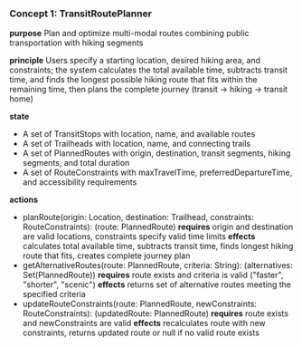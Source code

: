 ### Concept 1: TransitRoutePlanner

**purpose** Plan and optimize multi-modal routes combining public transportation with hiking segments

**principle** Users specify a starting location, desired hiking area, and constraints; the system calculates the total available time, subtracts transit time, and finds the longest possible hiking route that fits within the remaining time, then plans the complete journey (transit → hiking → transit home)

**state**
- A set of TransitStops with location, name, and available routes
- A set of Trailheads with location, name, and connecting trails  
- A set of PlannedRoutes with origin, destination, transit segments, hiking segments, and total duration
- A set of RouteConstraints with maxTravelTime, preferredDepartureTime, and accessibility requirements

**actions**
- planRoute(origin: Location, destination: Trailhead, constraints: RouteConstraints): (route: PlannedRoute)
  **requires** origin and destination are valid locations, constraints specify valid time limits
  **effects** calculates total available time, subtracts transit time, finds longest hiking route that fits, creates complete journey plan
- getAlternativeRoutes(route: PlannedRoute, criteria: String): (alternatives: Set(PlannedRoute))
  **requires** route exists and criteria is valid ("faster", "shorter", "scenic")
  **effects** returns set of alternative routes meeting the specified criteria
- updateRouteConstraints(route: PlannedRoute, newConstraints: RouteConstraints): (updatedRoute: PlannedRoute)
  **requires** route exists and newConstraints are valid
  **effects** recalculates route with new constraints, returns updated route or null if no valid route exists
